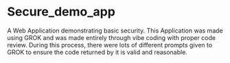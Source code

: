 # Secure_demo_app
A Web Application demonstrating basic security.
This Application was made using GROK and was made entirely through vibe coding with proper code review.
During this process, there were lots of different prompts given to GROK to ensure the code returned by it is valid and reasonable.
